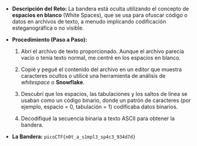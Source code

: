 - **Descripción del Reto:** La bandera está oculta utilizando el concepto de **espacios en blanco** (White Spaces), que se usa para ofuscar código o datos en archivos de texto, a menudo implicando codificación esteganográfica o no visible.
    
- **Procedimiento (Paso a Paso):**
    
    1. Abrí el archivo de texto proporcionado. Aunque el archivo parecía vacío o tenía texto normal, me centré en los espacios en blanco.
        
    2. Copié y pegué el contenido del archivo en un editor que muestra caracteres ocultos o utilicé una herramienta de análisis de _whitespace_ o **Snowflake**.
        
    3. Descubrí que los espacios, las tabulaciones y los saltos de línea se usaban como un código binario, donde un patrón de caracteres (por ejemplo, espacio = 0, tabulación = 1) codificaba datos binarios.
        
    4. Decodifiqué la secuencia binaria a texto ASCII para obtener la bandera.
        
- **La Bandera:** `picoCTF{n0t_a_s1mpl3_sp4c3_934d7d}`
